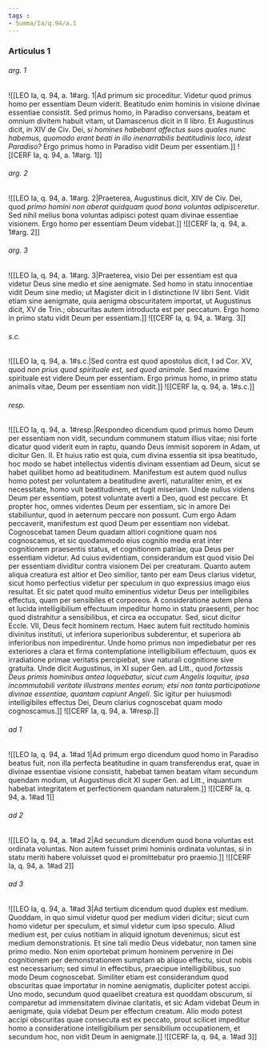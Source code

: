 ```yaml
---
tags : 
- Summa/Ia/q.94/a.1
---
```


### Articulus 1

###### arg. 1
![[LEO Ia, q. 94, a. 1#arg. 1|Ad primum sic proceditur. Videtur quod primus homo per essentiam Deum viderit. Beatitudo enim hominis in visione divinae essentiae consistit. Sed primus homo, in Paradiso conversans, beatam et omnium divitem habuit vitam, ut Damascenus dicit in II libro. Et Augustinus dicit, in XIV de Civ. Dei, *si homines habebant affectus suos quales nunc habemus, quomodo erant beati in illo inenarrabilis beatitudinis loco, idest Paradiso?* Ergo primus homo in Paradiso vidit Deum per essentiam.]]
![[CERF Ia, q. 94, a. 1#arg. 1]]

###### arg. 2
![[LEO Ia, q. 94, a. 1#arg. 2|Praeterea, Augustinus dicit, XIV de Civ. Dei, quod *primo homini non aberat quidquam quod bona voluntas adipisceretur*. Sed nihil melius bona voluntas adipisci potest quam divinae essentiae visionem. Ergo homo per essentiam Deum videbat.]]
![[CERF Ia, q. 94, a. 1#arg. 2]]

###### arg. 3
![[LEO Ia, q. 94, a. 1#arg. 3|Praeterea, visio Dei per essentiam est qua videtur Deus sine medio et sine aenigmate. Sed homo in statu innocentiae vidit Deum sine medio; ut Magister dicit in I distinctione IV libri Sent. Vidit etiam sine aenigmate, quia aenigma obscuritatem importat, ut Augustinus dicit, XV de Trin.; obscuritas autem introducta est per peccatum. Ergo homo in primo statu vidit Deum per essentiam.]]
![[CERF Ia, q. 94, a. 1#arg. 3]]

###### s.c.
![[LEO Ia, q. 94, a. 1#s.c.|Sed contra est quod apostolus dicit, I ad Cor. XV, quod *non prius quod spirituale est, sed quod animale*. Sed maxime spirituale est videre Deum per essentiam. Ergo primus homo, in primo statu animalis vitae, Deum per essentiam non vidit.]]
![[CERF Ia, q. 94, a. 1#s.c.]]

###### resp.
![[LEO Ia, q. 94, a. 1#resp.|Respondeo dicendum quod primus homo Deum per essentiam non vidit, secundum communem statum illius vitae; nisi forte dicatur quod viderit eum in raptu, quando Deus immisit soporem in Adam, ut dicitur Gen. II. Et huius ratio est quia, cum divina essentia sit ipsa beatitudo, hoc modo se habet intellectus videntis divinam essentiam ad Deum, sicut se habet quilibet homo ad beatitudinem. Manifestum est autem quod nullus homo potest per voluntatem a beatitudine averti, naturaliter enim, et ex necessitate, homo vult beatitudinem, et fugit miseriam. Unde nullus videns Deum per essentiam, potest voluntate averti a Deo, quod est peccare. Et propter hoc, omnes videntes Deum per essentiam, sic in amore Dei stabiliuntur, quod in aeternum peccare non possunt. Cum ergo Adam peccaverit, manifestum est quod Deum per essentiam non videbat. Cognoscebat tamen Deum quadam altiori cognitione quam nos cognoscamus, et sic quodammodo eius cognitio media erat inter cognitionem praesentis status, et cognitionem patriae, qua Deus per essentiam videtur. Ad cuius evidentiam, considerandum est quod visio Dei per essentiam dividitur contra visionem Dei per creaturam. Quanto autem aliqua creatura est altior et Deo similior, tanto per eam Deus clarius videtur, sicut homo perfectius videtur per speculum in quo expressius imago eius resultat. Et sic patet quod multo eminentius videtur Deus per intelligibiles effectus, quam per sensibiles et corporeos. A consideratione autem plena et lucida intelligibilium effectuum impeditur homo in statu praesenti, per hoc quod distrahitur a sensibilibus, et circa ea occupatur. Sed, sicut dicitur Eccle. VII, Deus fecit hominem rectum. Haec autem fuit rectitudo hominis divinitus instituti, ut inferiora superioribus subderentur, et superiora ab inferioribus non impedirentur. Unde homo primus non impediebatur per res exteriores a clara et firma contemplatione intelligibilium effectuum, quos ex irradiatione primae veritatis percipiebat, sive naturali cognitione sive gratuita. Unde dicit Augustinus, in XI super Gen. ad Litt., quod *fortassis Deus primis hominibus antea loquebatur, sicut cum Angelis loquitur, ipsa incommutabili veritate illustrans mentes eorum; etsi non tanta participatione divinae essentiae, quantam capiunt Angeli*. Sic igitur per huiusmodi intelligibiles effectus Dei, Deum clarius cognoscebat quam modo cognoscamus.]]
![[CERF Ia, q. 94, a. 1#resp.]]

###### ad 1
![[LEO Ia, q. 94, a. 1#ad 1|Ad primum ergo dicendum quod homo in Paradiso beatus fuit, non illa perfecta beatitudine in quam transferendus erat, quae in divinae essentiae visione consistit, habebat tamen beatam vitam secundum quendam modum, ut Augustinus dicit XI super Gen. ad Litt., inquantum habebat integritatem et perfectionem quandam naturalem.]]
![[CERF Ia, q. 94, a. 1#ad 1]]

###### ad 2
![[LEO Ia, q. 94, a. 1#ad 2|Ad secundum dicendum quod bona voluntas est ordinata voluntas. Non autem fuisset primi hominis ordinata voluntas, si in statu meriti habere voluisset quod ei promittebatur pro praemio.]]
![[CERF Ia, q. 94, a. 1#ad 2]]

###### ad 3
![[LEO Ia, q. 94, a. 1#ad 3|Ad tertium dicendum quod duplex est medium. Quoddam, in quo simul videtur quod per medium videri dicitur; sicut cum homo videtur per speculum, et simul videtur cum ipso speculo. Aliud medium est, per cuius notitiam in aliquid ignotum devenimus; sicut est medium demonstrationis. Et sine tali medio Deus videbatur, non tamen sine primo medio. Non enim oportebat primum hominem pervenire in Dei cognitionem per demonstrationem sumptam ab aliquo effectu, sicut nobis est necessarium; sed simul in effectibus, praecipue intelligibilibus, suo modo Deum cognoscebat. Similiter etiam est considerandum quod obscuritas quae importatur in nomine aenigmatis, dupliciter potest accipi. Uno modo, secundum quod quaelibet creatura est quoddam obscurum, si comparetur ad immensitatem divinae claritatis, et sic Adam videbat Deum in aenigmate, quia videbat Deum per effectum creatum. Alio modo potest accipi obscuritas quae consecuta est ex peccato, prout scilicet impeditur homo a consideratione intelligibilium per sensibilium occupationem, et secundum hoc, non vidit Deum in aenigmate.]]
![[CERF Ia, q. 94, a. 1#ad 3]]


